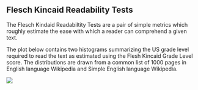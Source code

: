 ## Flesch Kincaid Readability Tests

The Flesch Kindaid Readabiltity Tests are a pair of simple metrics which roughly estimate the ease with which a reader can comprehend a given text.

The plot below contains two histograms summarizing the US grade level required to read the text as estimated using the Flesh Kincaid Grade Level score.  The distributions are drawn from a common list of 1000 pages in English language Wikipedia and Simple English language Wikipedia.

<img src="https://s3.amazonaws.com/dataskeptic.com/blog/episodes/2021/plot.png" />
